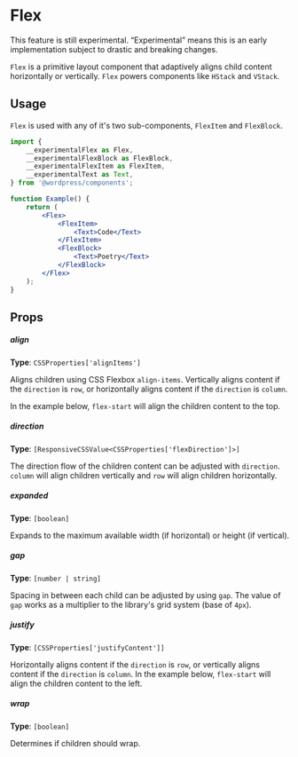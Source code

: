 # Flex

<div class="callout callout-alert">
This feature is still experimental. “Experimental” means this is an early implementation subject to drastic and breaking changes.
</div>

`Flex` is a primitive layout component that adaptively aligns child content horizontally or vertically. `Flex` powers components like `HStack` and `VStack`.

## Usage

`Flex` is used with any of it's two sub-components, `FlexItem` and `FlexBlock`.

```jsx
import {
	__experimentalFlex as Flex,
	__experimentalFlexBlock as FlexBlock,
	__experimentalFlexItem as FlexItem,
	__experimentalText as Text,
} from '@wordpress/components';

function Example() {
	return (
		<Flex>
			<FlexItem>
				<Text>Code</Text>
			</FlexItem>
			<FlexBlock>
				<Text>Poetry</Text>
			</FlexBlock>
		</Flex>
	);
}
```

## Props

##### align

**Type**: `CSSProperties['alignItems']`

Aligns children using CSS Flexbox `align-items`. Vertically aligns content if the `direction` is `row`, or horizontally aligns content if the `direction` is `column`.

In the example below, `flex-start` will align the children content to the top.

##### direction

**Type**: `[ResponsiveCSSValue<CSSProperties['flexDirection']>]`

The direction flow of the children content can be adjusted with `direction`. `column` will align children vertically and `row` will align children horizontally.

##### expanded

**Type**: `[boolean]`

Expands to the maximum available width (if horizontal) or height (if vertical).

##### gap

**Type**: `[number | string]`

Spacing in between each child can be adjusted by using `gap`. The value of `gap` works as a multiplier to the library's grid system (base of `4px`).

##### justify

**Type**: `[CSSProperties['justifyContent']]`

Horizontally aligns content if the `direction` is `row`, or vertically aligns content if the `direction` is `column`.
In the example below, `flex-start` will align the children content to the left.

##### wrap

**Type**: `[boolean]`

Determines if children should wrap.
